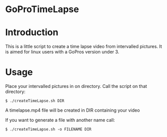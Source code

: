 GoProTimeLapse
================

# Introduction 
This is a little script to create a time lapse video from intervalled pictures. It is aimed for linux users with a GoPros version under 3.

# Usage

Place your intervalled pictures in on directory. Call the script on that directory:

```
$ ./createTimeLapse.sh DIR
```

A timelapse.mp4 file will be created in DIR containing your video


If you want to generate a file with another name call:
```
$ ./createTimeLapse.sh -o FILENAME DIR
```
